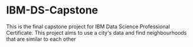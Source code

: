 # IBM-DS-Capstone

This is the final capstone project for IBM Data Science Professional Certificate. This project aims to use a city's data and find neighbourhoods that are similar to each other
